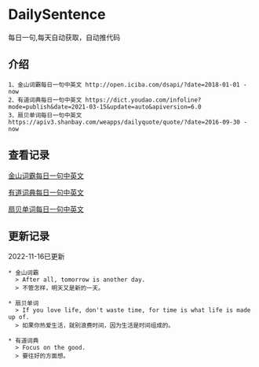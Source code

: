# DailySentence

每日一句,每天自动获取，自动推代码

## 介绍

```
1、金山词霸每日一句中英文 http://open.iciba.com/dsapi/?date=2018-01-01 - now
2、有道词典每日一句中英文 https://dict.youdao.com/infoline?mode=publish&date=2021-03-15&update=auto&apiversion=6.0
3、扇贝单词每日一句中英文 https://apiv3.shanbay.com/weapps/dailyquote/quote/?date=2016-09-30 - now
```

## 查看记录

[金山词霸每日一句中英文](./data/iciba/)

[有道词典每日一句中英文](./data/youdao/)

[扇贝单词每日一句中英文](./data/shanbay/)

## 更新记录
2022-11-16已更新 
```
* 金山词霸
  > After all, tomorrow is another day.
  > 不管怎样，明天又是新的一天。

* 扇贝单词
  > If you love life, don't waste time, for time is what life is made up of.
  > 如果你热爱生活，就别浪费时间，因为生活是时间组成的。

* 有道词典
  > Focus on the good.
  > 要往好的方面想。

```
